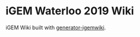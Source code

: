# iGEM Waterloo 2019 Wiki

iGEM Wiki built with [generator-igemwiki](https://github.com/igemuoftATG/generator-igemwiki).

